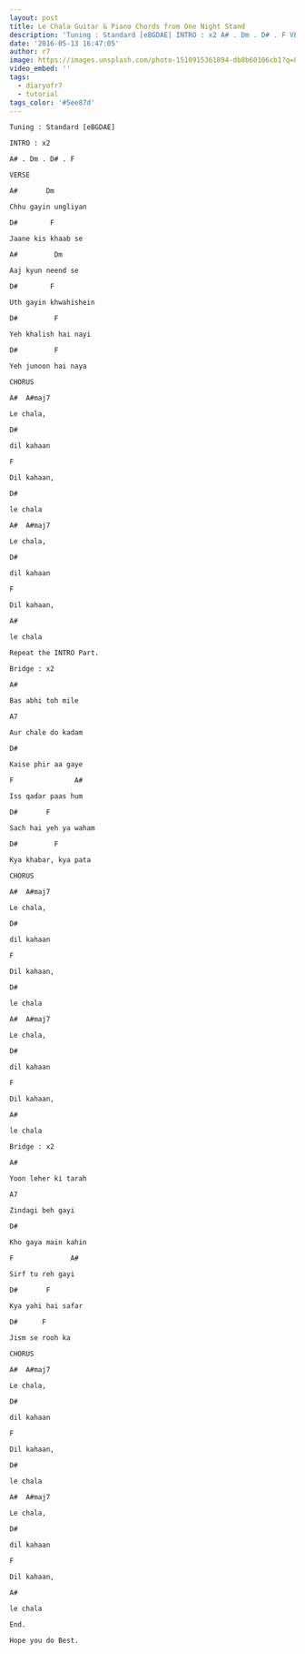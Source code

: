 ```yaml
---
layout: post
title: Le Chala Guitar & Piano Chords from One Night Stand
description: 'Tuning : Standard [eBGDAE] INTRO : x2 A# . Dm . D# . F VERSE &nbsp; &nbsp; &nbsp; &nbsp;A# &nbsp; &nbsp; &nbsp; DmChhu gayin ungliyan&nbsp; &nbsp;...'
date: '2016-05-13 16:47:05'
author: r7
image: https://images.unsplash.com/photo-1510915361894-db8b60106cb1?q=80&w=2940&auto=format&fit=crop&ixlib=rb-4.1.0&ixid=M3wxMjA3fDB8MHxwaG90by1wYWdlfHx8fGVufDB8fHx8fA%3D%3D
video_embed: ''
tags:
  - diaryofr7
  - tutorial
tags_color: '#5ee87d'
---
```

`Tuning : Standard [eBGDAE]`

`INTRO : x2`

`A# . Dm . D# . F`

`VERSE`

```
A#       Dm
```

`Chhu gayin ungliyan`

```
D#        F
```

`Jaane kis khaab se`

```
A#         Dm
```

`Aaj kyun neend se`

```
D#        F
```

`Uth gayin khwahishein`

```
D#         F
```

`Yeh khalish hai nayi`

```
D#         F
```

`Yeh junoon hai naya`

`CHORUS`

```
A#  A#maj7
```

```
Le chala,
```

```
D#
```

`dil kahaan`

```
F
```

`Dil kahaan,`

```
D#
```

`le chala`

```
A#  A#maj7
```

```
Le chala,
```

```
D#
```

`dil kahaan`

```
F
```

`Dil kahaan,`

```
A#
```

`le chala`

`Repeat the INTRO Part.`

`Bridge : x2`

`A#`

```
Bas abhi toh mile
```

`A7`

```
Aur chale do kadam
```

`D#`

```
Kaise phir aa gaye
```

`F               A#`

```
Iss qadar paas hum
```

```
D#       F
```

`Sach hai yeh ya waham`

```
D#         F
```

`Kya khabar, kya pata`

`CHORUS`

```
A#  A#maj7
```

```
Le chala,
```

```
D#
```

`dil kahaan`

```
F
```

`Dil kahaan,`

```
D#
```

`le chala`

```
A#  A#maj7
```

```
Le chala,
```

```
D#
```

`dil kahaan`

```
F
```

`Dil kahaan,`

```
A#
```

`le chala`

`Bridge : x2`

`A#`

```
Yoon leher ki tarah
```

`A7`

```
Zindagi beh gayi
```

`D#`

```
Kho gaya main kahin
```

`F              A#`

```
Sirf tu reh gayi
```

```
D#       F
```

`Kya yahi hai safar`

```
D#      F
```

`Jism se rooh ka`

`CHORUS`

```
A#  A#maj7
```

```
Le chala,
```

```
D#
```

`dil kahaan`

```
F
```

`Dil kahaan,`

```
D#
```

`le chala`

```
A#  A#maj7
```

```
Le chala,
```

```
D#
```

`dil kahaan`

```
F
```

`Dil kahaan,`

```
A#
```

`le chala`

`End.`

`Hope you do Best.`
